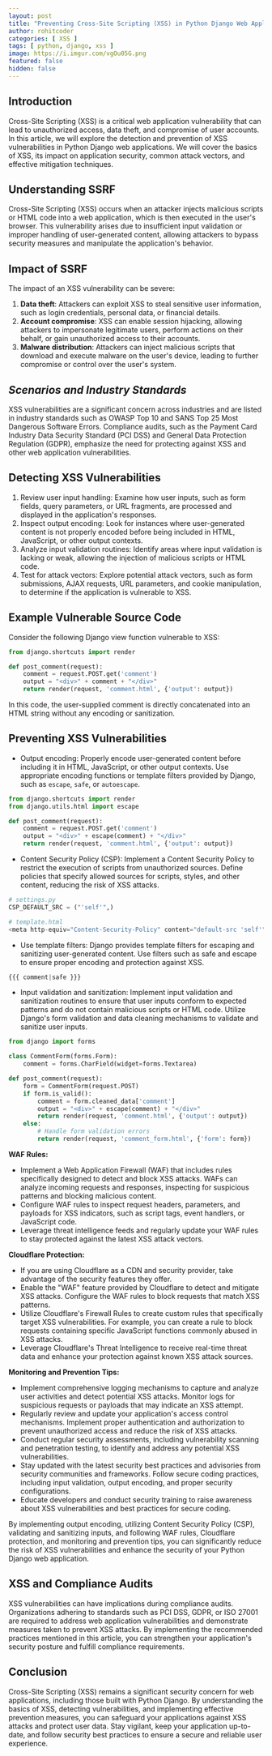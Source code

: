 ```yaml
---
layout: post
title: "Preventing Cross-Site Scripting (XSS) in Python Django Web Applications"
author: rohitcoder
categories: [ XSS ]
tags: [ python, django, xss ]
image: https://i.imgur.com/vgOu05G.png
featured: false
hidden: false
---
```


**Introduction**
-----------------
Cross-Site Scripting (XSS) is a critical web application vulnerability that can lead to unauthorized access, data theft, and compromise of user accounts. In this article, we will explore the detection and prevention of XSS vulnerabilities in Python Django web applications. We will cover the basics of XSS, its impact on application security, common attack vectors, and effective mitigation techniques.

**Understanding SSRF**
-----------------------
Cross-Site Scripting (XSS) occurs when an attacker injects malicious scripts or HTML code into a web application, which is then executed in the user's browser. This vulnerability arises due to insufficient input validation or improper handling of user-generated content, allowing attackers to bypass security measures and manipulate the application's behavior.

**Impact of SSRF**
-------------------
The impact of an XSS vulnerability can be severe:

1. **Data theft**: Attackers can exploit XSS to steal sensitive user information, such as login credentials, personal data, or financial details.
2. **Account compromise**: XSS can enable session hijacking, allowing attackers to impersonate legitimate users, perform actions on their behalf, or gain unauthorized access to their accounts.
3. **Malware distribution**: Attackers can inject malicious scripts that download and execute malware on the user's device, leading to further compromise or control over the user's system.

**_Scenarios and Industry Standards_**
---------------------------------------
XSS vulnerabilities are a significant concern across industries and are listed in industry standards such as OWASP Top 10 and SANS Top 25 Most Dangerous Software Errors. Compliance audits, such as the Payment Card Industry Data Security Standard (PCI DSS) and General Data Protection Regulation (GDPR), emphasize the need for protecting against XSS and other web application vulnerabilities.

**Detecting XSS Vulnerabilities**
-----------------------------------
1. Review user input handling: Examine how user inputs, such as form fields, query parameters, or URL fragments, are processed and displayed in the application's responses.
2. Inspect output encoding: Look for instances where user-generated content is not properly encoded before being included in HTML, JavaScript, or other output contexts.
3. Analyze input validation routines: Identify areas where input validation is lacking or weak, allowing the injection of malicious scripts or HTML code.
4. Test for attack vectors: Explore potential attack vectors, such as form submissions, AJAX requests, URL parameters, and cookie manipulation, to determine if the application is vulnerable to XSS.

**Example Vulnerable Source Code**
-----------------------------------
Consider the following Django view function vulnerable to XSS:

```python
from django.shortcuts import render

def post_comment(request):
    comment = request.POST.get('comment')
    output = "<div>" + comment + "</div>"
    return render(request, 'comment.html', {'output': output})
```

In this code, the user-supplied comment is directly concatenated into an HTML string without any encoding or sanitization.

**Preventing XSS Vulnerabilities**
------------------------------------
- Output encoding: Properly encode user-generated content before including it in HTML, JavaScript, or other output contexts. Use appropriate encoding functions or template filters provided by Django, such as ``escape``, ``safe``, or ``autoescape``.

```python
from django.shortcuts import render
from django.utils.html import escape

def post_comment(request):
    comment = request.POST.get('comment')
    output = "<div>" + escape(comment) + "</div>"
    return render(request, 'comment.html', {'output': output})
```
- Content Security Policy (CSP): Implement a Content Security Policy to restrict the execution of scripts from unauthorized sources. Define policies that specify allowed sources for scripts, styles, and other content, reducing the risk of XSS attacks.

```python
# settings.py
CSP_DEFAULT_SRC = ("'self'",)

# template.html
<meta http-equiv="Content-Security-Policy" content="default-src 'self'">
```
- Use template filters: Django provides template filters for escaping and sanitizing user-generated content. Use filters such as safe and escape to ensure proper encoding and protection against XSS.

```python
{{{ comment|safe }}}
```
- Input validation and sanitization: Implement input validation and sanitization routines to ensure that user inputs conform to expected patterns and do not contain malicious scripts or HTML code. Utilize Django's form validation and data cleaning mechanisms to validate and sanitize user inputs.

```python
from django import forms

class CommentForm(forms.Form):
    comment = forms.CharField(widget=forms.Textarea)

def post_comment(request):
    form = CommentForm(request.POST)
    if form.is_valid():
        comment = form.cleaned_data['comment']
        output = "<div>" + escape(comment) + "</div>"
        return render(request, 'comment.html', {'output': output})
    else:
        # Handle form validation errors
        return render(request, 'comment_form.html', {'form': form})
```

**WAF Rules:**
- Implement a Web Application Firewall (WAF) that includes rules specifically designed to detect and block XSS attacks. WAFs can analyze incoming requests and responses, inspecting for suspicious patterns and blocking malicious content.
- Configure WAF rules to inspect request headers, parameters, and payloads for XSS indicators, such as script tags, event handlers, or JavaScript code.
- Leverage threat intelligence feeds and regularly update your WAF rules to stay protected against the latest XSS attack vectors.

**Cloudflare Protection:**
- If you are using Cloudflare as a CDN and security provider, take advantage of the security features they offer.
- Enable the "WAF" feature provided by Cloudflare to detect and mitigate XSS attacks. Configure the WAF rules to block requests that match XSS patterns.
- Utilize Cloudflare's Firewall Rules to create custom rules that specifically target XSS vulnerabilities. For example, you can create a rule to block requests containing specific JavaScript functions commonly abused in XSS attacks.
- Leverage Cloudflare's Threat Intelligence to receive real-time threat data and enhance your protection against known XSS attack sources.

**Monitoring and Prevention Tips:**
- Implement comprehensive logging mechanisms to capture and analyze user activities and detect potential XSS attacks. Monitor logs for suspicious requests or payloads that may indicate an XSS attempt.
- Regularly review and update your application's access control mechanisms. Implement proper authentication and authorization to prevent unauthorized access and reduce the risk of XSS attacks.
- Conduct regular security assessments, including vulnerability scanning and penetration testing, to identify and address any potential XSS vulnerabilities.
- Stay updated with the latest security best practices and advisories from security communities and frameworks. Follow secure coding practices, including input validation, output encoding, and proper security configurations.
- Educate developers and conduct security training to raise awareness about XSS vulnerabilities and best practices for secure coding.

By implementing output encoding, utilizing Content Security Policy (CSP), validating and sanitizing inputs, and following WAF rules, Cloudflare protection, and monitoring and prevention tips, you can significantly reduce the risk of XSS vulnerabilities and enhance the security of your Python Django web application.

**XSS and Compliance Audits**
-------------------------------
XSS vulnerabilities can have implications during compliance audits. Organizations adhering to standards such as PCI DSS, GDPR, or ISO 27001 are required to address web application vulnerabilities and demonstrate measures taken to prevent XSS attacks. By implementing the recommended practices mentioned in this article, you can strengthen your application's security posture and fulfill compliance requirements.

**Conclusion**
---------------
Cross-Site Scripting (XSS) remains a significant security concern for web applications, including those built with Python Django. By understanding the basics of XSS, detecting vulnerabilities, and implementing effective prevention measures, you can safeguard your applications against XSS attacks and protect user data. Stay vigilant, keep your application up-to-date, and follow security best practices to ensure a secure and reliable user experience.